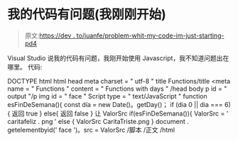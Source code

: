 # 我的代码有问题(我刚刚开始)

> 原文:[https://dev . to/juanfe/problem-whit-my-code-im-just-starting-pd4](https://dev.to/juanfe/problem-whit-my-code-im-just-starting-pd4)

Visual Studio 说我的代码有问题，我刚开始使用 Javascript，我不知道问题出在哪里。
代码:

DOCTYPE html
html
head
meta charset = " utf-8 "
title Functions/title
<meta name = " Functions " content = " Functions with days "
/head
body
p id = " output "/p
img id = " face "
Script type = " text/JavaScript "
function esFinDeSemana(){
const día = new Date()。getDay()；
if (dia 0 || dia === 6){
返回 true
}
else{
返回 false
}
让 ValorSrc
if(esFinDeSemana()){
ValorSrc = ' caritafeliz . png '
else {
ValorSrc CaritaTriste.png
}
document . getelementbyid(' face ')。src = ValorSrc
/脚本
/正文
/html